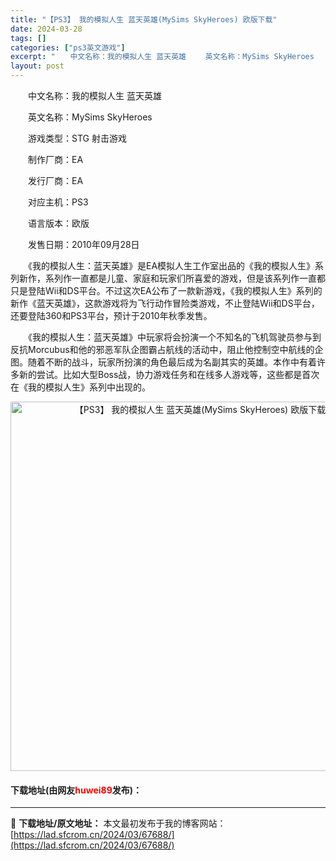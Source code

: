 ```yaml
---
title: "【PS3】 我的模拟人生 蓝天英雄(MySims SkyHeroes) 欧版下载"
date: 2024-03-28
tags: []
categories: ["ps3英文游戏"]
excerpt: "　　中文名称：我的模拟人生 蓝天英雄 　　英文名称：MySims SkyHeroes 　　游戏类型：STG 射击游戏 　　制作厂商：EA 　　发行厂商：EA 　　对应主机：PS3 　　语言版本：欧版 　　发售日期：2010年09月28日 　　《我的模拟人生：蓝天英雄》是EA模拟人生工作室出品的《我的&hellip;"
layout: post
---
```


 <p>　　中文名称：我的模拟人生 蓝天英雄</p> <p>　　英文名称：MySims SkyHeroes</p> <p>　　游戏类型：STG 射击游戏</p> <p>　　制作厂商：EA</p> <p>　　发行厂商：EA</p> <p>　　对应主机：PS3</p> <p>　　语言版本：欧版</p> <p>　　发售日期：2010年09月28日</p> <p>　　《我的模拟人生：蓝天英雄》是EA模拟人生工作室出品的《我的模拟人生》系列新作，系列作一直都是儿童、家庭和玩家们所喜爱的游戏，但是该系列作一直都只是登陆Wii和DS平台。不过这次EA公布了一款新游戏，《我的模拟人生》系列的新作《蓝天英雄》，这款游戏将为飞行动作冒险类游戏，不止登陆Wii和DS平台，还要登陆360和PS3平台，预计于2010年秋季发售。</p> <p>　　《我的模拟人生：蓝天英雄》中玩家将会扮演一个不知名的飞机驾驶员参与到反抗Morcubus和他的邪恶军队企图霸占航线的活动中，阻止他控制空中航线的企图。随着不断的战斗，玩家所扮演的角色最后成为名副其实的英雄。本作中有着许多新的尝试。比如大型Boss战，协力游戏任务和在线多人游戏等，这些都是首次在《我的模拟人生》系列中出现的。</p> <p align="center"><img align="" border="0" src="https://lad.sfcrom.cn/wp-content/uploads/2024/03/20240328_66051c5c7c090.jpg" width="591" alt="【PS3】 我的模拟人生 蓝天英雄(MySims SkyHeroes) 欧版下载" /></p> <p><h4>下载地址(由网友<font color="red">huwei89</font>发布)：</h4></p> 

---
📖 **下载地址/原文地址：** 本文最初发布于我的博客网站：[https://lad.sfcrom.cn/2024/03/67688/](https://lad.sfcrom.cn/2024/03/67688/)
